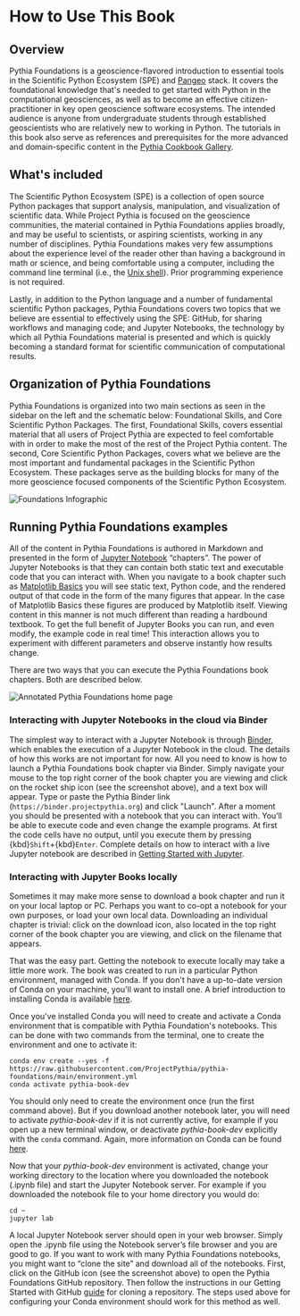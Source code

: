 # How to Use This Book

## Overview

Pythia Foundations is a geoscience-flavored introduction to essential tools in the Scientific Python Ecosystem (SPE) and [Pangeo](https://pangeo.io) stack. It covers the foundational knowledge that's needed to get started with Python in the computational geosciences, as well as to become an effective citizen-practitioner in key open geoscience software ecosystems. The intended audience is anyone from undergraduate students through established geoscientists who are relatively new to working in Python. The tutorials in this book also serve as references and prerequisites for the more advanced and domain-specific content in the [Pythia Cookbook Gallery](https://cookbooks.projectpythia.org).

## What's included

The Scientific Python Ecosystem (SPE) is a collection of
open source Python packages that support analysis, manipulation,
and visualization of scientific data. While Project Pythia is focused
on the geoscience communities, the material contained in Pythia
Foundations applies broadly, and may be useful to scientists, or
aspiring scientists, working in any number of disciplines. Pythia
Foundations makes very few assumptions about the experience level
of the reader other than having a background in math or science,
and being comfortable using a computer, including the command line
terminal (i.e., the [Unix shell](https://en.wikipedia.org/wiki/Unix_shell)).
Prior programming experience is not required.

Lastly, in addition to the Python language and a number of fundamental
scientific Python packages, Pythia Foundations covers two topics
that we believe are essential
to effectively using the SPE: GitHub, for sharing workflows and
managing code; and Jupyter Notebooks, the technology by which all
Pythia Foundations material is presented and which is quickly
becoming a standard format for scientific communication of computational
results.

## Organization of Pythia Foundations

Pythia Foundations is organized into two main sections as seen in
the sidebar on the left and the schematic below: Foundational Skills, and Core Scientific
Python Packages. The first, Foundational Skills, covers essential
material that all users of Project Pythia are expected to feel
comfortable with in order to make the most of the rest of the Project
Pythia content. The second, Core Scientific Python Packages, covers
what we believe are the most important and fundamental packages
in the Scientific Python Ecosystem. These packages serve as the
building blocks for many of the more geoscience focused components
of the Scientific Python Ecosystem.

![Foundations Infographic](../images/ProjectPythia_Foundations_Infographic_v4.jpg)

## Running Pythia Foundations examples

All of the content in Pythia Foundations is authored in Markdown
and presented in the form of [Jupyter
Notebook](https://jupyterbook.org/intro.html) “chapters”. The power
of Jupyter Notebooks is that they can contain both static text and
executable code that you can interact with. When you navigate to a
book chapter such as [Matplotlib
Basics](../core/matplotlib/matplotlib-basics)
you will see static text, Python code, and the rendered output of
that code in the form of the many figures that appear. In the case
of Matplotlib Basics these figures are produced by Matplotlib itself.
Viewing content in this manner is not much different than reading
a hardbound textbook. To get the full benefit of Jupyter Books you
can run, and even modify, the example code in real time! This
interaction allows you to experiment with different parameters and
observe instantly how results change.

There are two ways that you can execute the Pythia Foundations book
chapters. Both are described below.

![Annotated Pythia Foundations home page](../images/foundations_diagram.png)

### Interacting with Jupyter Notebooks in the cloud via Binder

The simplest way to interact with a Jupyter Notebook is through
[Binder](https://binder.projectpythia.org), which enables the execution of a
Jupyter Notebook in the cloud. The details of how this works are not
important for now. All you need to know is how to launch a Pythia
Foundations book chapter via Binder. Simply navigate your mouse to
the top right corner of the book chapter you are viewing and click
on the rocket ship icon (see the screenshot above), and a text box will appear.
Type or paste the Pythia Binder link (`https://binder.projectpythia.org`) and click "Launch".
After a moment you should be presented with a
notebook that you can interact with. You’ll be able to execute code
and even change the example programs. At first the code cells
have no output, until you execute them by pressing
{kbd}`Shift`\+{kbd}`Enter`. Complete details on how to interact with
a live Jupyter notebook are described in [Getting Started with
Jupyter](https://foundations.projectpythia.org/foundations/getting-started-jupyter).

### Interacting with Jupyter Books locally

Sometimes it may make more sense to download a book chapter and run
it on your local laptop or PC. Perhaps you want to co-opt a notebook
for your own purposes, or load your own local data. Downloading an
individual chapter is trivial: click on the download icon, also
located in the top right corner of the book chapter you are viewing,
and click on the filename that appears.

That was the easy part. Getting the notebook to execute locally may
take a little more work. The book was created to run in a particular
Python environment, managed with Conda. If you don't have a up-to-date
version of Conda on your machine, you'll want to install one. A brief
introduction to installing Conda is available [here](https://foundations.projectpythia.org/foundations/cond).

Once you've installed Conda you will need to create and activate a Conda environment
that is compatible with Pythia Foundation's notebooks. This
can be done with two commands from the terminal, one to create the
environment and one to activate it:

```
conda env create --yes -f https://raw.githubusercontent.com/ProjectPythia/pythia-foundations/main/environment.yml
conda activate pythia-book-dev
```

You should only need to create the environment once (run the first
command above). But if you download another notebook later, you will
need to activate _pythia-book-dev_ if
it is not currently active, for example if you open up a new
terminal window, or deactivate _pythia-book-dev_ explicitly with
the `conda` command. Again, more information on Conda can be
found [here](https://foundations.projectpythia.org/foundations/conda).

Now that your _pythia-book-dev_ environment is activated,
change your working directory to the
location where you downloaded the notebook (.ipynb file) and start
the Jupyter Notebook server. For example if you downloaded the
notebook file to your home directory you would do:

```
cd ~
jupyter lab
```

A local Jupyter Notebook server should open in your web browser.
Simply open the .ipynb file using the Notebook server’s file browser
and you are good to go. If you want to work with many Pythia Foundations
notebooks, you might want to “clone the site”
and download all of the notebooks. First, click on the GitHub icon (see the screenshot above)
to open the Pythia Foundations GitHub repository.
Then follow the instructions in our Getting Started with GitHub
[guide](https://foundations.projectpythia.org/foundations/getting-started-github)
for cloning a repository. The steps used above for configuring your
Conda environment should work for this method as well.
